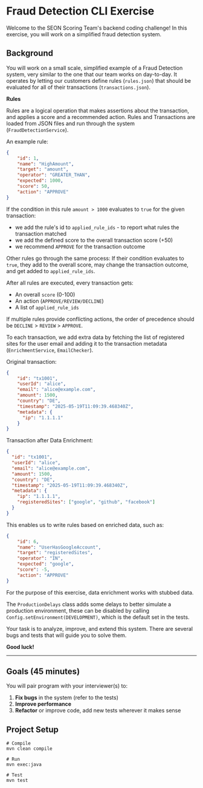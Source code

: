 # Fraud Detection CLI Exercise

Welcome to the SEON Scoring Team's backend coding challenge! In this exercise, you will work on a simplified fraud detection system.

## Background

You will work on a small scale, simplified example of a Fraud Detection system, very similar to the one that our team works on day-to-day.
It operates by letting our customers define rules (`rules.json`) that should be evaluated for all of their transactions
(`transactions.json`).

**Rules**

Rules are a logical operation that makes assertions about the transaction, and applies a score  and a recommended action.
Rules and Transactions are loaded from JSON files and run through the system (`FraudDetectionService`).

An example rule:
```json
{
    "id": 1,
    "name": "HighAmount",
    "target": "amount",
    "operator": "GREATER_THAN",
    "expected": 1000,
    "score": 50,
    "action": "APPROVE"
}
```
If the condition in this rule `amount > 1000` evaluates to `true` for the given transaction:
- we add the rule's id to `applied_rule_ids` - to report what rules the transaction matched
- we add the defined score to the overall transaction score (+50)
- we recommend `APPROVE` for the transaction outcome

Other rules go through the same process: If their condition evaluates to `true`, they add to the overall score, may
change the transaction outcome, and get added to `applied_rule_ids`.

After all rules are executed, every transaction gets:
- An overall `score` (0-100)
- An action (`APPROVE/REVIEW/DECLINE`)
- A list of `applied_rule_ids`

If multiple rules provide conflicting actions, the order of precedence should be `DECLINE` > `REVIEW` > `APPROVE`.

To each transaction, we add extra data by fetching the list of registered sites for the user email and adding it to the transaction metadata (`EnrichmentService`, `EmailChecker`).

Original transaction:
```json
{
    "id": "tx1001",
    "userId": "alice",
    "email": "alice@example.com",
    "amount": 1500,
    "country": "DE",
    "timestamp": "2025-05-19T11:09:39.468340Z",
    "metadata": {
      "ip": "1.1.1.1"
    }
}
```
Transaction after Data Enrichment:
```json
{
  "id": "tx1001",
  "userId": "alice",
  "email": "alice@example.com",
  "amount": 1500,
  "country": "DE",
  "timestamp": "2025-05-19T11:09:39.468340Z",
  "metadata": {
    "ip": "1.1.1.1",
    "registeredSites": ["google", "github", "facebook"]
  }
}
```

This enables us to write rules based on enriched data, such as:
```json
{
    "id": 6,
    "name": "UserHasGoogleAccount",
    "target": "registeredSites",
    "operator": "IN",
    "expected": "google",
    "score": -5,
    "action": "APPROVE"
}
```

For the purpose of this exercise, data enrichment works with stubbed data.

The `ProductionDelays` class adds some delays to better simulate a production environment, these can be disabled by calling
`Config.setEnvironment(DEVELOPMENT)`, which is the default set in the tests.

Your task is to analyze, improve, and extend this system. There are several bugs and tests that will guide you to solve them.

**Good luck!**

---

## Goals (45 minutes)

You will pair program with your interviewer(s) to:

1. **Fix bugs** in the system (refer to the tests)
2. **Improve performance** 
3. **Refactor** or improve code, add new tests wherever it makes sense

## Project Setup

```console
# Compile
mvn clean compile

# Run
mvn exec:java

# Test
mvn test
```
